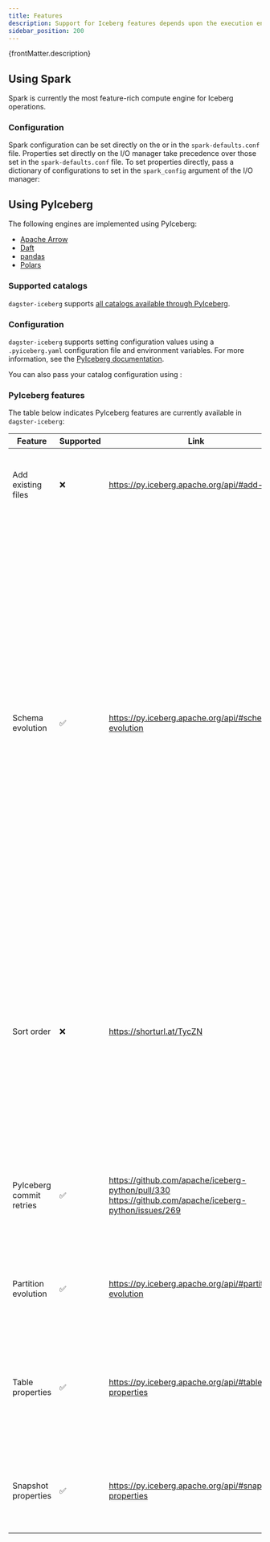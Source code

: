 ```yaml
---
title: Features
description: Support for Iceberg features depends upon the execution engine you choose.
sidebar_position: 200
---
```


<p>{frontMatter.description}</p>

## Using Spark

Spark is currently the most feature-rich compute engine for Iceberg operations.

### Configuration

Spark configuration can be set directly on the <PyObject section="libraries" object="io_manager.spark.SparkIcebergIOManager" module="dagster_iceberg" /> or in the `spark-defaults.conf` file. Properties set directly on the I/O manager take precedence over those set in the `spark-defaults.conf` file. To set properties directly, pass a dictionary of configurations to set in the `spark_config` argument of the I/O manager:

<CodeExample path="docs_snippets/docs_snippets/integrations/iceberg/configuring_spark.py" language="python" />

## Using PyIceberg

The following engines are implemented using PyIceberg:

- [Apache Arrow](https://arrow.apache.org/docs/python/index.html)
- [Daft](https://www.getdaft.io/)
- [pandas](https://pandas.pydata.org/)
- [Polars](https://pola.rs/)

### Supported catalogs

`dagster-iceberg` supports [all catalogs available through PyIceberg](https://py.iceberg.apache.org/configuration/#catalogs).

### Configuration

`dagster-iceberg` supports setting configuration values using a `.pyiceberg.yaml` configuration file and environment variables. For more information, see the [PyIceberg documentation](https://py.iceberg.apache.org/configuration/#setting-configuration-values).

You can also pass your catalog configuration using <PyObject section="libraries" object="config.IcebergCatalogConfig" module="dagster_iceberg" />:

<CodeExample path="docs_snippets/docs_snippets/integrations/iceberg/configuring_pyiceberg.py" language="python" />

### PyIceberg features

The table below indicates PyIceberg features are currently available in `dagster-iceberg`:

| Feature                  | Supported | Link                                                                                                  | Comment                                                                                                                                                                                                                                                                                                                                                                                                                                                                                                                                         |
| ------------------------ | --------- | ----------------------------------------------------------------------------------------------------- | ----------------------------------------------------------------------------------------------------------------------------------------------------------------------------------------------------------------------------------------------------------------------------------------------------------------------------------------------------------------------------------------------------------------------------------------------------------------------------------------------------------------------------------------------- |
| Add existing files       | ❌        | https://py.iceberg.apache.org/api/#add-files                                                          | Useful for existing partitions that users don't want to re-materialize/re-compute.                                                                                                                                                                                                                                                                                                                                                                                                                                                              |
| Schema evolution         | ✅        | https://py.iceberg.apache.org/api/#schema-evolution                                                   | More complicated than e.g. delta lake since updates require diffing input table with existing Iceberg table. This is implemented by checking the schema of incoming data, dropping any columns that no longer exist in the data schema, and then using the `union_by_name()` method to merge the current schema with the table schema. Current implementation has a chance of creating a race condition when e.g. partition A tries to write to a table that has not yet processed a schema update. Should be covered by retrying when writing. |
| Sort order               | ❌        | https://shorturl.at/TycZN                                                                             | Currently limited support in PyIceberg. Sort ordering is supported when creating a table from an Iceberg schema (one must pass the source_id which can be inferred from a PyArrow schema but this is shaky). However, we cannot simply update a sort ordering like a partition or schema spec.                                                                                                                                                                                                                                                  |
| PyIceberg commit retries | ✅        | https://github.com/apache/iceberg-python/pull/330 https://github.com/apache/iceberg-python/issues/269 | PR to add this to PyIceberg is open. Will probably be merged for an upcoming release. Added a custom retry function using Tenacity for the time being.                                                                                                                                                                                                                                                                                                                                                                                          |
| Partition evolution      | ✅        | https://py.iceberg.apache.org/api/#partition-evolution                                                | Create, Update, Delete partitions by updating the Dagster partitions definition.                                                                                                                                                                                                                                                                                                                                                                                                                                                                |
| Table properties         | ✅        | https://py.iceberg.apache.org/api/#table-properties                                                   | Added as metadata on an asset. NB: config options are not checked explicitly because users can add any key-value pair to a table. Available properties [here](https://py.iceberg.apache.org/configuration/#tables).                                                                                                                                                                                                                                                                                                                             |
| Snapshot properties      | ✅        | https://py.iceberg.apache.org/api/#snapshot-properties                                                | Useful for correlating Dagster runs to snapshots by adding tags to snapshot. Not configurable by end-user.                                                                                                                                                                                                                                                                                                                                                                                                                                      |
